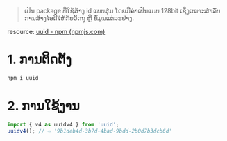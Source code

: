 > ເປັນ package ທີ່ໃຊ້ສ້າງ id ແບບສຸ່ມ ໂດຍມີຄ່າເປັນແບບ 128bit ເຊິ່ງເໝາະສຳລັບການສ້າງໄອດີໃຫ້ກັບວັດຖຸ ຫຼື ຂໍ້ມູນແຕ່ລະຢ່າງ.

resource: [uuid - npm (npmjs.com)](https://www.npmjs.com/package/uuid)
# 1. ການຕິດຕັ້ງ

```bash
npm i uuid
```
# 2. ການໃຊ້ງານ

```jsx
import { v4 as uuidv4 } from 'uuid';
uuidv4(); // ⇨ '9b1deb4d-3b7d-4bad-9bdd-2b0d7b3dcb6d'
```